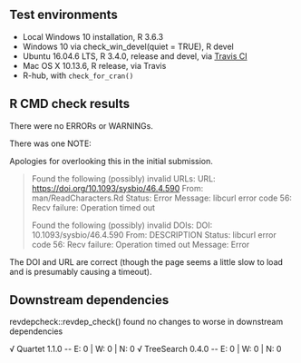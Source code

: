 ## Test environments

* Local Windows 10 installation, R 3.6.3
* Windows 10 via check_win_devel(quiet = TRUE), R devel
* Ubuntu 16.04.6 LTS, R 3.4.0, release and devel, via 
  [Travis CI](https://travis-ci.org/ms609/TreeTools)
* Mac OS X 10.13.6, R release, via Travis
* R-hub, with `check_for_cran()`

## R CMD check results

There were no ERRORs or WARNINGs.

There was one NOTE:

Apologies for overlooking this in the initial submission.
 
> Found the following (possibly) invalid URLs:
>   URL: https://doi.org/10.1093/sysbio/46.4.590
>     From: man/ReadCharacters.Rd
>     Status: Error
>     Message: libcurl error code 56:
>       	Recv failure: Operation timed out
> 
> Found the following (possibly) invalid DOIs:
>   DOI: 10.1093/sysbio/46.4.590
>     From: DESCRIPTION
>     Status: libcurl error code 56:
>     	Recv failure: Operation timed out
>     Message: Error

The DOI and URL are correct (though the page seems a little slow to load and
is presumably causing a timeout).

## Downstream dependencies

revdepcheck::revdep_check() found no changes to worse in downstream dependencies

√ Quartet 1.1.0                          -- E: 0     | W: 0     | N: 0
√ TreeSearch 0.4.0                       -- E: 0     | W: 0     | N: 0

